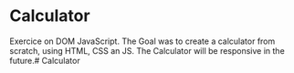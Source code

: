 # Calculator
Exercice on DOM JavaScript.
The Goal was to create a calculator from scratch, using HTML, CSS an JS.
The Calculator will be responsive in the future.# Calculator
